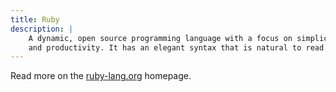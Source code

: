 ```yaml
---
title: Ruby
description: |
    A dynamic, open source programming language with a focus on simplicity
    and productivity. It has an elegant syntax that is natural to read and easy to write.
---
```


Read more on the [ruby-lang.org](https://www.ruby-lang.org/en/) homepage.
